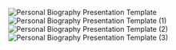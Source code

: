 ![Personal Biography Presentation Template](https://github.com/Alexander-Manosalva-Peralta/Proyecto-De-Fundamentos/assets/156023729/d459d6d5-b869-4630-9291-1fb1f8dbb368)
![Personal Biography Presentation Template (1)](https://github.com/Alexander-Manosalva-Peralta/Proyecto-De-Fundamentos/assets/156023729/dab9e04b-7d83-41b2-86e9-12ab81f3784f)
![Personal Biography Presentation Template (2)](https://github.com/Alexander-Manosalva-Peralta/Proyecto-De-Fundamentos/assets/156023729/7d9edb4e-f000-4d21-aeb3-5b896e09eed3)
![Personal Biography Presentation Template (3)](https://github.com/Alexander-Manosalva-Peralta/Proyecto-De-Fundamentos/assets/156023729/f2ea36af-71c3-4fb1-8f9b-4eaac239e4f5)


